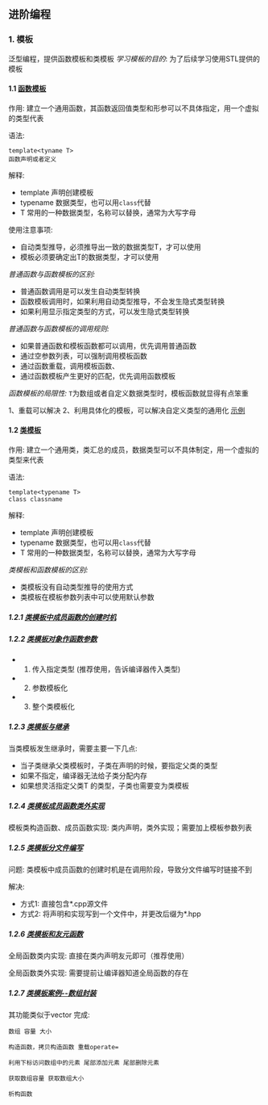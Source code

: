 ## 进阶编程

### 1. 模板

泛型编程，提供函数模板和类模板
*学习模板的目的*: 为了后续学习使用STL提供的模板

#### 1.1 [函数模板](../part3/template/function/template_function.cpp)

作用: 建立一个通用函数，其函数返回值类型和形参可以不具体指定，用一个虚拟的类型代表

语法:
```
template<tyname T>
函数声明或者定义
```
解释:

* template 声明创建模板
* typename 数据类型，也可以用`class`代替
* T        常用的一种数据类型，名称可以替换，通常为大写字母

使用注意事项:
* 自动类型推导，必须推导出一致的数据类型T，才可以使用
* 模板必须要确定出T的数据类型，才可以使用


*普通函数与函数模板的区别:*
* 普通函数调用是可以发生自动类型转换
* 函数模板调用时，如果利用自动类型推导，不会发生隐式类型转换
* 如果利用显示指定类型的方式，可以发生隐式类型转换


*普通函数与函数模板的调用规则:*
* 如果普通函数和模板函数都可以调用，优先调用普通函数
* 通过空参数列表，可以强制调用模板函数
* 通过函数重载，调用模板函数、
* 通过函数模板产生更好的匹配，优先调用函数模板

*函数模板的局限性:*
`T`为数组或者自定义数据类型时，模板函数就显得有点笨重

1、重载可以解决
2、利用具体化的模板，可以解决自定义类型的通用化
[示例](../part3/template/function/template_function_example.cpp)


#### 1.2 [类模板](../part3/template/class/template_class.cpp)

作用: 建立一个通用类，类汇总的成员，数据类型可以不具体制定，用一个虚拟的类型来代表

语法:
```
template<typename T>
class classname
```

解释:

* template 声明创建模板
* typename 数据类型，也可以用`class`代替
* T        常用的一种数据类型，名称可以替换，通常为大写字母
 

*类模板和函数模板的区别:*

* 类模板没有自动类型推导的使用方式
* 类模板在模板参数列表中可以使用默认参数


##### 1.2.1 [类模板中成员函数的创建时机](../part3/template/class/template_class_member_func.cpp)

##### 1.2.2 [类模板对象作函数参数](../part3/template/class/template_class_as_func_args.cpp)

* 1. 传入指定类型  (推荐使用，告诉编译器传入类型)
* 2. 参数模板化
* 3. 整个类模板化


##### 1.2.3 [类模板与继承](../part3/template/class/template_class_inherit.cpp)

当类模板发生继承时，需要主要一下几点:
* 当子类继承父类模板时，子类在声明的时候，要指定父类的类型
* 如果不指定，编译器无法给子类分配内存
* 如果想灵活指定父类T 的类型，子类也需要变为类模板

##### 1.2.4 [类模板成员函数类外实现](../part3/template/class/template_class_memeber_func_real_out_of_class.cpp)

模板类构造函数、成员函数实现: 类内声明，类外实现；需要加上模板参数列表


##### 1.2.5 [类模板分文件编写](../part3/template/class/demo/)

问题: 类模板中成员函数的创建时机是在调用阶段，导致分文件编写时链接不到

解决: 
* 方式1: 直接包含*.cpp源文件
* 方式2: 将声明和实现写到一个文件中，并更改后缀为*.hpp


##### 1.2.6 [类模板和友元函数](../part3/template/class/template_class_friend.cpp)

全局函数类内实现: 直接在类内声明友元即可（推荐使用）

全局函数类外实现: 需要提前让编译器知道全局函数的存在

##### 1.2.7 [类模板案例--数组封装](../part3/template/class/example/)

其功能类似于vector
完成:

    数组 容量 大小

    构造函数，拷贝构造函数 重载operate= 

    利用下标访问数组中的元素 尾部添加元素 尾部删除元素

    获取数组容量 获取数组大小

    析构函数